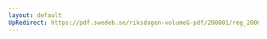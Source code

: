 ```yaml
---
layout: default
UpRedirect: https://pdf.swedeb.se/riksdagen-volumeG-pdf/200001/reg_200001/reg_200001_0289.pdf
---
```


